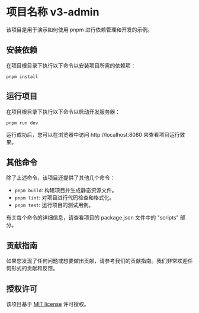 # 项目名称 v3-admin

该项目是用于演示如何使用 pnpm 进行依赖管理和开发的示例。

## 安装依赖

在项目根目录下执行以下命令以安装项目所需的依赖项：

```text
pnpm install
```

## 运行项目

在项目根目录下执行以下命令以启动开发服务器：

```text
pnpm run dev
```

运行成功后，您可以在浏览器中访问 http://localhost:8080 来查看项目运行效果。

## 其他命令

除了上述命令，该项目还提供了其他几个命令：

- `pnpm build`: 构建项目并生成静态资源文件。
- `pnpm lint`: 对项目进行代码检查和格式化。
- `pnpm test`: 运行项目的测试用例。

有关每个命令的详细信息，请查看项目的 package.json 文件中的 "scripts" 部分。

## 贡献指南

如果您发现了任何问题或想要做出贡献，请参考我们的贡献指南。我们非常欢迎任何形式的贡献和反馈。

## 授权许可

该项目基于 [MIT license](LICENSE) 许可授权。
